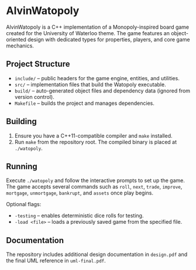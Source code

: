 # AlvinWatopoly

AlvinWatopoly is a C++ implementation of a Monopoly-inspired board game created for the University of Waterloo theme. The game features an object-oriented design with dedicated types for properties, players, and core game mechanics.

## Project Structure

- `include/` – public headers for the game engine, entities, and utilities.
- `src/` – implementation files that build the Watopoly executable.
- `build/` – auto-generated object files and dependency data (ignored from version control).
- `Makefile` – builds the project and manages dependencies.

## Building

1. Ensure you have a C++11-compatible compiler and `make` installed.
2. Run `make` from the repository root. The compiled binary is placed at `./watopoly`.

## Running

Execute `./watopoly` and follow the interactive prompts to set up the game. The game accepts several commands such as `roll`, `next`, `trade`, `improve`, `mortgage`, `unmortgage`, `bankrupt`, and `assets` once play begins.

Optional flags:

- `-testing` – enables deterministic dice rolls for testing.
- `-load <file>` – loads a previously saved game from the specified file.

## Documentation

The repository includes additional design documentation in `design.pdf` and the final UML reference in `uml-final.pdf`.
